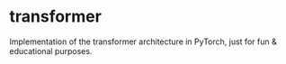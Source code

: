 # transformer
Implementation of the transformer architecture in PyTorch, just for fun &amp; educational purposes.
